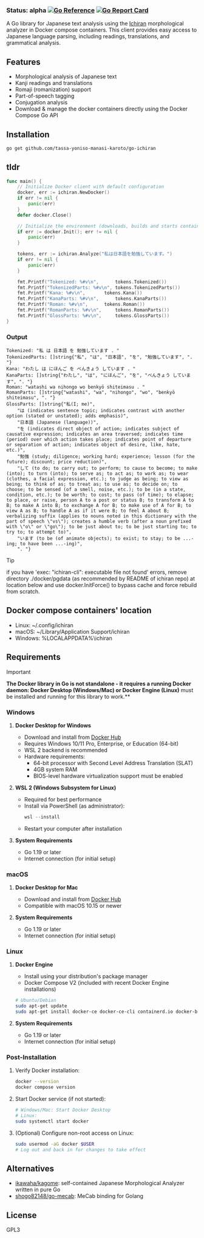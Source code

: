 ### Status: alpha [![Go Reference](https://pkg.go.dev/badge/github.com/tassa-yoniso-manasi-karoto/go-ichiran.svg)](https://pkg.go.dev/github.com/tassa-yoniso-manasi-karoto/go-ichiran) [![Go Report Card](https://goreportcard.com/badge/github.com/tassa-yoniso-manasi-karoto/go-ichiran)](https://goreportcard.com/report/github.com/tassa-yoniso-manasi-karoto/go-ichiran)

A Go library for Japanese text analysis using the [Ichiran](https://github.com/tshatrov/ichiran) morphological analyzer in Docker compose containers. This client provides easy access to Japanese language parsing, including readings, translations, and grammatical analysis.

## Features

-  Morphological analysis of Japanese text
-  Kanji readings and translations
-  Romaji (romanization) support
-  Part-of-speech tagging
-  Conjugation analysis
-  Download & manage the docker containers directly using the Docker Compose Go API

## Installation

```bash
go get github.com/tassa-yoniso-manasi-karoto/go-ichiran
```

## tldr

```go
func main() {
	// Initialize Docker client with default configuration
	docker, err := ichiran.NewDocker()
	if err != nil {
		panic(err)
	}
	defer docker.Close()

	// Initialize the environment (downloads, builds and starts containers if they are not running)
	if err := docker.Init(); err != nil {
		panic(err)
	}

	tokens, err := ichiran.Analyze("私は日本語を勉強しています。")
	if err != nil {
		panic(err)
	}

	fmt.Printf("Tokenized: %#v\n",		tokens.Tokenized())
	fmt.Printf("TokenizedParts: %#v\n",	tokens.TokenizedParts())
	fmt.Printf("Kana: %#v\n",		tokens.Kana())
	fmt.Printf("KanaParts: %#v\n",		tokens.KanaParts())
	fmt.Printf("Roman: %#v\n",		tokens.Roman())
	fmt.Printf("RomanParts: %#v\n",		tokens.RomanParts())
	fmt.Printf("GlossParts: %#v\n",		tokens.GlossParts())
}
```
 
### Output

```
Tokenized: "私 は 日本語 を 勉強しています . "
TokenizedParts: []string{"私", "は", "日本語", "を", "勉強しています", ". "}
Kana: "わたし は にほんご を べんきょう しています . "
KanaParts: []string{"わたし", "は", "にほんご", "を", "べんきょう しています", ". "}
Roman: "watashi wa nihongo wo benkyō shiteimasu . "
RomanParts: []string{"watashi", "wa", "nihongo", "wo", "benkyō shiteimasu", ". "}
GlossParts: []string{"私(I; me)",
	"は (indicates sentence topic; indicates contrast with another option (stated or unstated); adds emphasis)",
	"日本語 (Japanese (language))",
	"を (indicates direct object of action; indicates subject of causative expression; indicates an area traversed; indicates time (period) over which action takes place; indicates point of departure or separation of action; indicates object of desire, like, hate, etc.)",
	"勉強 (study; diligence; working hard; experience; lesson (for the future); discount; price reduction)",
	"して (to do; to carry out; to perform; to cause to become; to make (into); to turn (into); to serve as; to act as; to work as; to wear (clothes, a facial expression, etc.); to judge as being; to view as being; to think of as; to treat as; to use as; to decide on; to choose; to be sensed (of a smell, noise, etc.); to be (in a state, condition, etc.); to be worth; to cost; to pass (of time); to elapse; to place, or raise, person A to a post or status B; to transform A to B; to make A into B; to exchange A for B; to make use of A for B; to view A as B; to handle A as if it were B; to feel A about B; verbalizing suffix (applies to nouns noted in this dictionary with the part of speech \"vs\"); creates a humble verb (after a noun prefixed with \"o\" or \"go\"); to be just about to; to be just starting to; to try to; to attempt to)",
	"います (to be (of animate objects); to exist; to stay; to be ...-ing; to have been ...-ing)",
	". "}
```


> [!TIP]
> if you have 'exec: "ichiran-cli": executable file not found' errors, remove directory ./docker/pgdata (as recommended by README of ichiran repo) at location below and use docker.InitForce() to bypass cache and force rebuild from scratch.

## Docker compose containers' location

- Linux: ~/.config/ichiran
- macOS: ~/Library/Application Support/ichiran
- Windows: %LOCALAPPDATA%\ichiran

## Requirements


> [!IMPORTANT]
> **The Docker library in Go is not standalone - it requires a running Docker daemon: Docker Desktop (Windows/Mac) or Docker Engine (Linux)** must be installed and running for this library to work.**
### Windows
1. **Docker Desktop for Windows**
   - Download and install from [Docker Hub](https://hub.docker.com/editions/community/docker-ce-desktop-windows)
   - Requires Windows 10/11 Pro, Enterprise, or Education (64-bit)
   - WSL 2 backend is recommended
   - Hardware requirements:
     - 64-bit processor with Second Level Address Translation (SLAT)
     - 4GB system RAM
     - BIOS-level hardware virtualization support must be enabled

2. **WSL 2 (Windows Subsystem for Linux)**
   - Required for best performance
   - Install via PowerShell (as administrator):
     ```powershell
     wsl --install
     ```
   - Restart your computer after installation

3. **System Requirements**
   - Go 1.19 or later
   - Internet connection (for initial setup)

### macOS
1. **Docker Desktop for Mac**
   - Download and install from [Docker Hub](https://hub.docker.com/editions/community/docker-ce-desktop-mac)
   - Compatible with macOS 10.15 or newer

2. **System Requirements**
   - Go 1.19 or later
   - Internet connection (for initial setup)

### Linux
1. **Docker Engine**
   - Install using your distribution's package manager
   - Docker Compose V2 (included with recent Docker Engine installations)
   ```bash
   # Ubuntu/Debian
   sudo apt-get update
   sudo apt-get install docker-ce docker-ce-cli containerd.io docker-buildx-plugin docker-compose-plugin
   ```

2. **System Requirements**
   - Go 1.19 or later
   - Internet connection (for initial setup)

### Post-Installation
1. Verify Docker installation:
   ```bash
   docker --version
   docker compose version
   ```

2. Start Docker service (if not started):
   ```bash
   # Windows/Mac: Start Docker Desktop
   # Linux:
   sudo systemctl start docker
   ```

3. (Optional) Configure non-root access on Linux:
   ```bash
   sudo usermod -aG docker $USER
   # Log out and back in for changes to take effect
   ```

## Alternatives

- [ikawaha/kagome](https://github.com/ikawaha/kagome): self-contained Japanese Morphological Analyzer written in pure Go
- [shogo82148/go-mecab](https://github.com/shogo82148/go-mecab): MeCab binding for Golang

## License

GPL3
